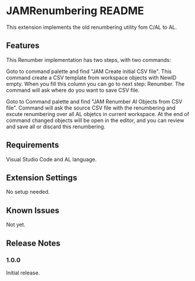 # JAMRenumbering README

This extension implements the old renumbering utility fom C/AL to AL.

## Features

This Renumber implementation has two steps, with two commands:

Goto to command palette and find "JAM Create initial CSV file". This command create a CSV template from workspace objects with NewID empty. When you fill this column you can go to next step: Renumber. The command will ask where do you want to save CSV file.

Goto to Command palette and find "JAM Renumber Al Objects from CSV file". Command will ask the source CSV file with the renumbering and excute renumbering over all AL objetcs in current workspace. At the end of command changed objects will be open in the editor, and you can review and save all or discard this renumbering. 

## Requirements

Visual Studio Code and AL language.

## Extension Settings

No setup needed.

## Known Issues

Not yet.

## Release Notes

### 1.0.0

Initial release.
